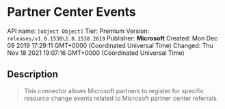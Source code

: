 # Partner Center Events
API name: `[object Object]`
Tier: Premium
Version: `releases/v1.0.1538\1.0.1538.2619`
Publisher: **Microsoft**
Created: Mon Dec 09 2019 17:29:11 GMT+0000 (Coordinated Universal Time)
Changed: Thu Nov 18 2021 19:07:16 GMT+0000 (Coordinated Universal Time)

## Description
> This connector allows Microsoft partners to register for specific resource change events related to Microsoft partner center referrals.
